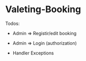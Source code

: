 # Valeting-Booking

Todos:
 - Admin => Registir/edit booking
 - Admin => Login (authorization)
 
 - Handler Exceptions
